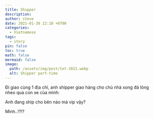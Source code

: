```yaml
---
title: Shipper
description: 
author: steve
date: 2021-01-30 22:10 +0700
categories:
  - Vietnamese
tags:
  - story
pin: false
toc: true
math: false
mermaid: false
image:
  path: /assets/img/post/tet-2021.webp
  alt: Shipper part-time
---
```

Đi giao cùng 1 địa chỉ, anh shipper giao hàng cho chủ nhà xong đá lông nheo qua con xe của mình:

Anh đang ship cho bên nào mà vip vậy?

Mình..!?!?